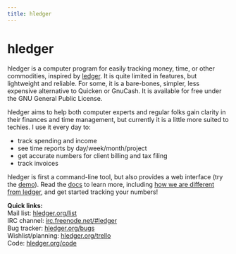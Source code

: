 ```yaml
---
title: hledger
---
```


# hledger

hledger is a computer program for easily tracking money, time, or other
commodities, inspired by [ledger](http://ledger-cli.org). It is quite
limited in features, but lightweight and reliable. For some, it is a
bare-bones, simpler, less expensive alternative to Quicken or GnuCash.  It
is available for free under the GNU General Public License.

hledger aims to help both computer experts and regular folks gain clarity
in their finances and time management, but currently it is a little more
suited to techies. I use it every day to:

-   track spending and income
-   see time reports by day/week/month/project
-   get accurate numbers for client billing and tax filing
-   track invoices

hledger is first a command-line tool, but also provides a web interface
(try the [demo](http://demo.hledger.org)). Read the [docs](DOCS.html) to
learn more, including
[how we are different from ledger](FAQ.html#how-does-hledger-relate-to-ledger),
and get started tracking your numbers!

**Quick links:**  
Mail list: [hledger.org/list](http://hledger.org/list)  
IRC channel: [irc.freenode.net/#ledger](irc://irc.freenode.net/#ledger)  
Bug tracker: [hledger.org/bugs](http://hledger.org/bugs)  
Wishlist/planning: [hledger.org/trello](http://hledger.org/trello)  
Code: [hledger.org/code](http://hledger.org/code)

<!--  
For support and more technical info, see the [contributor guide](DEVELOPMENT.html)
or [email me](mailto:simon@joyful.com?subject=hledger:). I appreciate
feedback and help with all aspects of hledger.
-->
